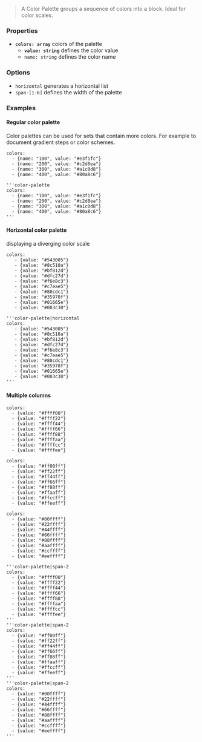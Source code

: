 > A Color Palette groups a sequence of colors into a block. Ideal for color scales.

### Properties

- __`colors: array`__ colors of the palette
    - __`value: string`__ defines the color value
    - `name: string` defines the color name

### Options

- `horizontal` generates a horizontal list
- `span-[1-6]` defines the width of the palette


### Examples

#### Regular color palette

Color palettes can be used for sets that contain more colors. For example to document gradient steps or  color schemes.

```color-palette
colors:
  - {name: "100", value: "#e3f1fc"}
  - {name: "200", value: "#c2d8ea"}
  - {name: "300", value: "#a1c0d8"}
  - {name: "400", value: "#80a8c6"}
```

```code|lang-javascript
'''color-palette
colors:
  - {name: "100", value: "#e3f1fc"}
  - {name: "200", value: "#c2d8ea"}
  - {name: "300", value: "#a1c0d8"}
  - {name: "400", value: "#80a8c6"}
'''
```

#### Horizontal color palette

displaying a diverging color scale


```color-palette|horizontal
colors:
   - {value: "#543005"}
   - {value: "#8c510a"}
   - {value: "#bf812d"}
   - {value: "#dfc27d"}
   - {value: "#f6e8c3"}
   - {value: "#c7eae5"}
   - {value: "#80cdc1"}
   - {value: "#35978f"}
   - {value: "#01665e"}
   - {value: "#003c30"}
```

```code|lang-javascript
'''color-palette|horizontal
colors:
   - {value: "#543005"}
   - {value: "#8c510a"}
   - {value: "#bf812d"}
   - {value: "#dfc27d"}
   - {value: "#f6e8c3"}
   - {value: "#c7eae5"}
   - {value: "#80cdc1"}
   - {value: "#35978f"}
   - {value: "#01665e"}
   - {value: "#003c30"}
'''
```


#### Multiple columns


```color-palette|span-2
colors:   
  - {value: "#ffff00"}
  - {value: "#ffff22"}
  - {value: "#ffff44"}
  - {value: "#ffff66"}
  - {value: "#ffff88"}
  - {value: "#ffffaa"}
  - {value: "#ffffcc"}
  - {value: "#ffffee"}
```
```color-palette|span-2
colors:   
  - {value: "#ff00ff"}
  - {value: "#ff22ff"}
  - {value: "#ff44ff"}
  - {value: "#ff66ff"}
  - {value: "#ff88ff"}
  - {value: "#ffaaff"}
  - {value: "#ffccff"}
  - {value: "#ffeeff"}
```
```color-palette|span-2
colors:   
  - {value: "#00ffff"}
  - {value: "#22ffff"}
  - {value: "#44ffff"}
  - {value: "#66ffff"}
  - {value: "#88ffff"}
  - {value: "#aaffff"}
  - {value: "#ccffff"}
  - {value: "#eeffff"}
```

```code|collapsed,lang-javascript
'''color-palette|span-2
colors:
  - {value: "#ffff00"}
  - {value: "#ffff22"}
  - {value: "#ffff44"}
  - {value: "#ffff66"}
  - {value: "#ffff88"}
  - {value: "#ffffaa"}
  - {value: "#ffffcc"}
  - {value: "#ffffee"}
'''
'''color-palette|span-2
colors:
  - {value: "#ff00ff"}
  - {value: "#ff22ff"}
  - {value: "#ff44ff"}
  - {value: "#ff66ff"}
  - {value: "#ff88ff"}
  - {value: "#ffaaff"}
  - {value: "#ffccff"}
  - {value: "#ffeeff"}
'''
'''color-palette|span-2
colors:
  - {value: "#00ffff"}
  - {value: "#22ffff"}
  - {value: "#44ffff"}
  - {value: "#66ffff"}
  - {value: "#88ffff"}
  - {value: "#aaffff"}
  - {value: "#ccffff"}
  - {value: "#eeffff"}
'''
```
